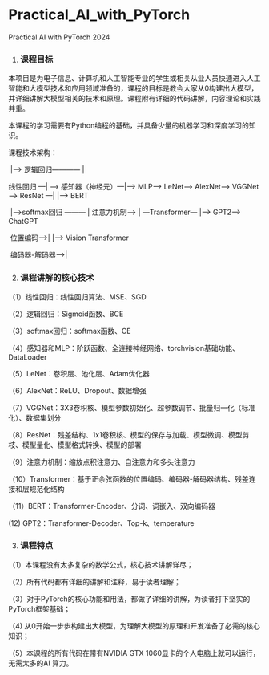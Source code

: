 # Practical_AI_with_PyTorch
Practical AI with PyTorch 2024

1. ### 课程目标

本项目是为电子信息、计算机和人工智能专业的学生或相关从业人员快速进入人工智能和大模型技术和应用领域准备的，课程的目标是教会大家从0构建出大模型，并详细讲解大模型相关的技术和原理。课程附有详细的代码讲解，内容理论和实践并重。

本课程的学习需要有Python编程的基础，并具备少量的机器学习和深度学习的知识。

课程技术架构：

​                   |—>  逻辑回归————   | 

线性回归 —| —> 感知器（神经元）—|—> MLP—> LeNet—> AlexNet—> VGGNet—> ResNet  —|                               |—> BERT

​                   |—>softmax回归 ———  |                                                                   注意力机制——> |  —Transformer—  |—> GPT2—> ChatGPT

​                                                                                                                                    位置编码——>|                               |—> Vision Transformer

​                                                                                                                            编码器-解码器——>|               

2. ### 课程讲解的核心技术

（1）线性回归：线性回归算法、MSE、SGD

（2）逻辑回归：Sigmoid函数、BCE

（3）softmax回归：softmax函数、CE

（4）感知器和MLP：阶跃函数、全连接神经网络、torchvision基础功能、DataLoader

（5）LeNet：卷积层、池化层、Adam优化器

（6）AlexNet：ReLU、Dropout、数据增强

（7）VGGNet：3X3卷积核、模型参数初始化、超参数调节、批量归一化（标准化）、数据集划分

（8）ResNet：残差结构、1x1卷积核、模型的保存与加载、模型微调、模型剪枝、模型量化、模型格式转换、模型的部署

（9）注意力机制：缩放点积注意力、自注意力和多头注意力

（10）Transformer：基于正余弦函数的位置编码、编码器-解码器结构、残差连接和层规范化结构

（11）BERT：Transformer-Encoder、分词、词嵌入、双向编码器

  (12)  GPT2：Transformer-Decoder、Top-k、temperature

3. ### 课程特点

（1）本课程没有太多复杂的数学公式，核心技术讲解详尽；

（2）所有代码都有详细的讲解和注释，易于读者理解；

（3）对于PyTorch的核心功能和用法，都做了详细的讲解，为读者打下坚实的PyTorch框架基础；

（4)  从0开始一步步构建出大模型，为理解大模型的原理和开发准备了必需的核心知识；

（5）本课程的所有代码在带有NVIDIA GTX 1060显卡的个人电脑上就可以运行，无需太多的AI 算力。



​                                                                                                    

​                                                                                             



​                                 

